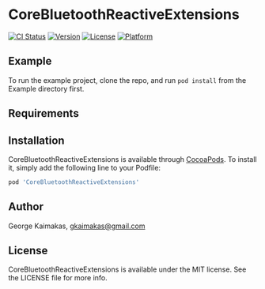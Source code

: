 # CoreBluetoothReactiveExtensions

[![CI Status](https://img.shields.io/travis/gkaimakas@gmail.com/CoreBluetoothReactiveExtensions.svg?style=flat)](https://travis-ci.org/gkaimakas@gmail.com/CoreBluetoothReactiveExtensions)
[![Version](https://img.shields.io/cocoapods/v/CoreBluetoothReactiveExtensions.svg?style=flat)](https://cocoapods.org/pods/CoreBluetoothReactiveExtensions)
[![License](https://img.shields.io/cocoapods/l/CoreBluetoothReactiveExtensions.svg?style=flat)](https://cocoapods.org/pods/CoreBluetoothReactiveExtensions)
[![Platform](https://img.shields.io/cocoapods/p/CoreBluetoothReactiveExtensions.svg?style=flat)](https://cocoapods.org/pods/CoreBluetoothReactiveExtensions)

## Example

To run the example project, clone the repo, and run `pod install` from the Example directory first.

## Requirements

## Installation

CoreBluetoothReactiveExtensions is available through [CocoaPods](https://cocoapods.org). To install
it, simply add the following line to your Podfile:

```ruby
pod 'CoreBluetoothReactiveExtensions'
```

## Author

George Kaimakas, gkaimakas@gmail.com

## License

CoreBluetoothReactiveExtensions is available under the MIT license. See the LICENSE file for more info.
